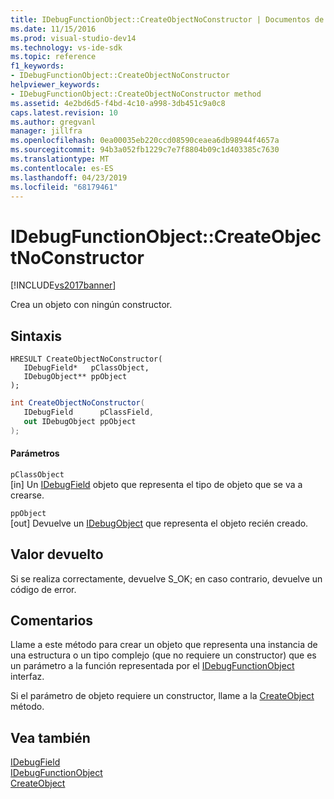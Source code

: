 ```yaml
---
title: IDebugFunctionObject::CreateObjectNoConstructor | Documentos de Microsoft
ms.date: 11/15/2016
ms.prod: visual-studio-dev14
ms.technology: vs-ide-sdk
ms.topic: reference
f1_keywords:
- IDebugFunctionObject::CreateObjectNoConstructor
helpviewer_keywords:
- IDebugFunctionObject::CreateObjectNoConstructor method
ms.assetid: 4e2bd6d5-f4bd-4c10-a998-3db451c9a0c8
caps.latest.revision: 10
ms.author: gregvanl
manager: jillfra
ms.openlocfilehash: 0ea00035eb220ccd08590ceaea6db98944f4657a
ms.sourcegitcommit: 94b3a052fb1229c7e7f8804b09c1d403385c7630
ms.translationtype: MT
ms.contentlocale: es-ES
ms.lasthandoff: 04/23/2019
ms.locfileid: "68179461"
---
```

# <a name="idebugfunctionobjectcreateobjectnoconstructor"></a>IDebugFunctionObject::CreateObjectNoConstructor
[!INCLUDE[vs2017banner](../../../includes/vs2017banner.md)]

Crea un objeto con ningún constructor.  
  
## <a name="syntax"></a>Sintaxis  
  
```cpp#  
HRESULT CreateObjectNoConstructor(   
   IDebugField*   pClassObject,  
   IDebugObject** ppObject  
);  
```  
  
```csharp  
int CreateObjectNoConstructor(  
   IDebugField      pClassField,   
   out IDebugObject ppObject  
);  
```  
  
#### <a name="parameters"></a>Parámetros  
 `pClassObject`  
 [in] Un [IDebugField](../../../extensibility/debugger/reference/idebugfield.md) objeto que representa el tipo de objeto que se va a crearse.  
  
 `ppObject`  
 [out] Devuelve un [IDebugObject](../../../extensibility/debugger/reference/idebugobject.md) que representa el objeto recién creado.  
  
## <a name="return-value"></a>Valor devuelto  
 Si se realiza correctamente, devuelve S_OK; en caso contrario, devuelve un código de error.  
  
## <a name="remarks"></a>Comentarios  
 Llame a este método para crear un objeto que representa una instancia de una estructura o un tipo complejo (que no requiere un constructor) que es un parámetro a la función representada por el [IDebugFunctionObject](../../../extensibility/debugger/reference/idebugfunctionobject.md) interfaz.  
  
 Si el parámetro de objeto requiere un constructor, llame a la [CreateObject](../../../extensibility/debugger/reference/idebugfunctionobject-createobject.md) método.  
  
## <a name="see-also"></a>Vea también  
 [IDebugField](../../../extensibility/debugger/reference/idebugfield.md)   
 [IDebugFunctionObject](../../../extensibility/debugger/reference/idebugfunctionobject.md)   
 [CreateObject](../../../extensibility/debugger/reference/idebugfunctionobject-createobject.md)
